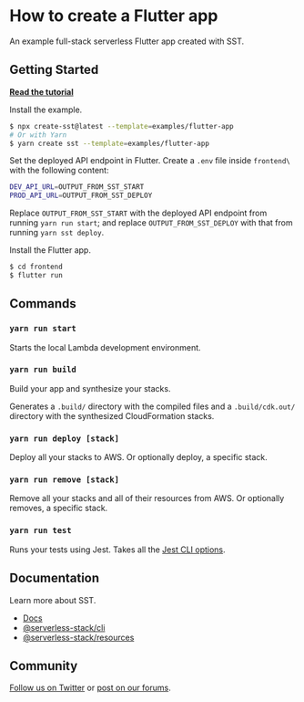 # How to create a Flutter app

An example full-stack serverless Flutter app created with SST.

## Getting Started

[**Read the tutorial**](https://sst.dev/examples/how-to-create-a-flutter-app-with-serverless.html)

Install the example.

```bash
$ npx create-sst@latest --template=examples/flutter-app
# Or with Yarn
$ yarn create sst --template=examples/flutter-app
```

Set the deployed API endpoint in Flutter. Create a `.env` file inside `frontend\` with the following content:

```bash
DEV_API_URL=OUTPUT_FROM_SST_START
PROD_API_URL=OUTPUT_FROM_SST_DEPLOY
```

Replace `OUTPUT_FROM_SST_START` with the deployed API endpoint from running `yarn run start`; and replace `OUTPUT_FROM_SST_DEPLOY` with that from running `yarn sst deploy`.

Install the Flutter app.

```bash
$ cd frontend
$ flutter run
```

## Commands

### `yarn run start`

Starts the local Lambda development environment.

### `yarn run build`

Build your app and synthesize your stacks.

Generates a `.build/` directory with the compiled files and a `.build/cdk.out/` directory with the synthesized CloudFormation stacks.

### `yarn run deploy [stack]`

Deploy all your stacks to AWS. Or optionally deploy, a specific stack.

### `yarn run remove [stack]`

Remove all your stacks and all of their resources from AWS. Or optionally removes, a specific stack.

### `yarn run test`

Runs your tests using Jest. Takes all the [Jest CLI options](https://jestjs.io/docs/en/cli).

## Documentation

Learn more about SST.

- [Docs](https://docs.sst.dev)
- [@serverless-stack/cli](https://docs.sst.dev/packages/cli)
- [@serverless-stack/resources](https://docs.sst.dev/packages/resources)

## Community

[Follow us on Twitter](https://twitter.com/ServerlessStack) or [post on our forums](https://discourse.sst.dev).

